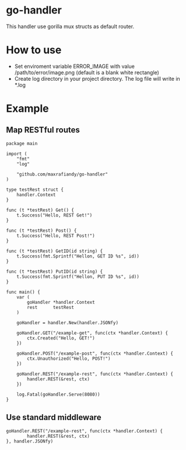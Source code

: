 # go-handler
This handler use gorilla mux structs as default router.

# How to use
- Set enviroment variable ERROR_IMAGE with value /path/to/error/image.png (default is a blank white rectangle)
- Create log directory in your project directory. The log file will write in *.log

# Example
## Map RESTful routes
```
package main

import (
	"fmt"
	"log"

	"github.com/maxrafiandy/go-handler"
)

type testRest struct {
	handler.Context
}

func (t *testRest) Get() {
	t.Success("Hello, REST Get!")
}

func (t *testRest) Post() {
	t.Success("Hello, REST Post!")
}

func (t *testRest) GetID(id string) {
	t.Success(fmt.Sprintf("Hellon, GET ID %s", id))
}

func (t *testRest) PutID(id string) {
	t.Success(fmt.Sprintf("Hellon, PUT ID %s", id))
}

func main() {
	var (
		goHandler *handler.Context
		rest      testRest
	)

	goHandler = handler.New(handler.JSONfy)

	goHandler.GET("/example-get", func(ctx *handler.Context) {
		ctx.Created("Hello, GET!")
	})

	goHandler.POST("/example-post", func(ctx *handler.Context) {
		ctx.Unauthorized("Hello, POST!")
	})

	goHandler.REST("/example-rest", func(ctx *handler.Context) {
		handler.REST(&rest, ctx)
	})

	log.Fatal(goHandler.Serve(8080))
}
```
## Use standard middleware
```
goHandler.REST("/example-rest", func(ctx *handler.Context) {
		handler.REST(&rest, ctx)
}, handler.JSONfy)
```